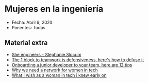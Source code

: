 # Mujeres en la ingeniería

* Fecha: Abril 9, 2020
* Ponentes: Todas

## Material extra

* [She engineers - Stephanie Slocum][she-engineers]
* [The 1 block to teamwork is defensiveness, here's how to defuse it][defensiveness]
* [Onboarding a junior developer to your team, here are 12 tips][onboarding-junior-devs]
* [Why we need a network for women in tech][network-for-women]
* [What I wish as a woman in tech i knew early on][woman-in-tech]

[she-engineers]: https://www.sheengineersbook.com/discover
[defensiveness]: https://ideas.ted.com/the-1-block-to-teamwork-is-defensiveness-heres-how-to-defuse-it
[onboarding-junior-devs]: https://dev.to/carolstran/onboarding-a-junior-developer-to-your-team-here-s-12-tips-4g3a
[network-for-women]: https://dev.to/ilonacodes/why-we-need-a-network-for-women-in-tech-55he
[woman-in-tech]: https://dev.to/ilonacodes/what-i-wish-as-a-woman-in-tech-i-knew-early-on-kpc
